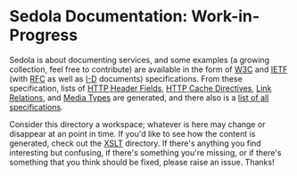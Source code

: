 # Sedola Documentation: Work-in-Progress

Sedola is about documenting services, and some examples (a growing collection, feel free to contribute) are available in the form of [W3C](W3C/) and [IETF](IETF/) (with [RFC](IETF/RFC/) as well as [I-D](IETF/I-D) documents) specifications. From these specification, lists of [HTTP Header Fields](headers.md), [HTTP Cache Directives](cachedirs.md), [Link Relations](linkrels.md), and [Media Types](mediatypes.md) are generated, and there also is a [list of all specifications](specs.md).

Consider this directory a workspace; whatever is here may change or disappear at an point in time. If you'd like to see how the content is generated, check out the [XSLT](../XSLT/) directory. If there's anything you find interesting but confusing, if there's something you're missing, or if there's something that you think should be fixed, please raise an issue. Thanks!
